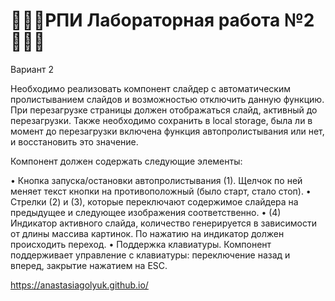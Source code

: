 # 👩🏼‍💻РПИ Лабораторная работа №2👩🏼‍💻
Вариант 2

Необходимо реализовать компонент слайдер с автоматическим пролистыванием слайдов и возможностью отключить данную функцию. При перезагрузке страницы должен отображаться слайд, активный до перезагрузки. Также необходимо сохранить в local storage, была ли в момент до перезагрузки включена функция автопролистывания или нет, и восстановить это значение.

Компонент должен содержать следующие элементы: 

•	Кнопка запуска/остановки автопролистывания (1). Щелчок по ней меняет текст кнопки на противоположный (было старт, стало стоп).
•	Стрелки (2) и (3), которые переключают содержимое слайдера на предыдущее и следующее изображения соответственно. 
•	(4) Индикатор активного слайда, количество генерируется в зависимости от длины массива картинок. По нажатию на индикатор должен происходить переход.
•	Поддержка клавиатуры. Компонент поддерживает управление с клавиатуры: переключение назад и вперед, закрытие нажатием на ESC.

https://anastasiagolyuk.github.io/
